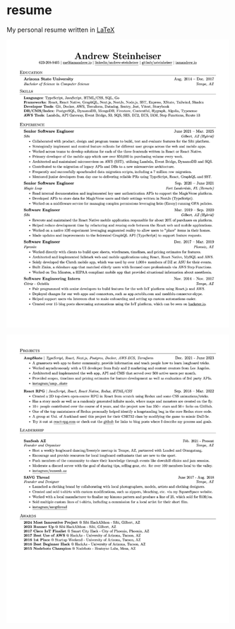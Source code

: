 # resume

My personal resume written in [LaTeX](https://www.latex-project.org/)

<img
  src="./resume_1.png"
  width="800px"
  alt="Resume Page 1"
/>

<img
  src="./resume_2.png"
  width="800px"
  alt="Resume Page 2"
/>

